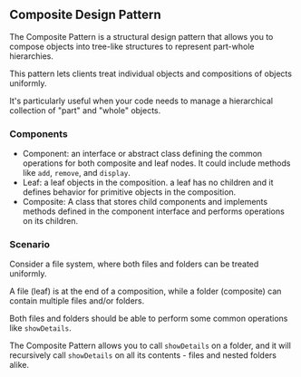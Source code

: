 ## Composite Design Pattern
The Composite Pattern is a structural design pattern that allows you to compose objects into tree-like structures to represent part-whole hierarchies. 

This pattern lets clients treat individual objects and compositions of objects uniformly. 

It's particularly useful when your code needs to manage a hierarchical collection of "part" and "whole" objects.

### Components
- Component: an interface or abstract class defining the common operations for both composite and leaf nodes. It could include methods like `add`, `remove`, and `display`.
- Leaf: a leaf objects in the composition. a leaf has no children and it defines behavior for primitive objects in the composition.
- Composite: A class that stores child components and implements methods defined in the component interface and performs operations on its children.

### Scenario
Consider a file system, where both files and folders can be treated uniformly. 

A file (leaf) is at the end of a composition, while a folder (composite) can contain multiple files and/or folders. 

Both files and folders should be able to perform some common operations like `showDetails`. 

The Composite Pattern allows you to call `showDetails` on a folder, and it will recursively call `showDetails` on all its contents - files and nested folders alike.

